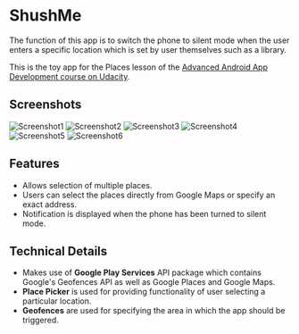 # ShushMe

The function of this app is to switch the phone to silent mode when the user enters a specific location which is set by user themselves such as a library.

This is the toy app for the Places lesson of the [Advanced Android App Development course on Udacity](https://www.udacity.com/course/advanced-android-app-development--ud855).


## Screenshots

![Screenshot1](screenshots/screen_1.png) ![Screenshot2](screenshots/screen_2.png) ![Screenshot3](screenshots/screen_3.png)
![Screenshot4](screenshots/screen_4.png) ![Screenshot5](screenshots/screen_5.png) ![Screenshot6](screenshots/screen_6.png)


## Features
* Allows selection of multiple places.
* Users can select the places directly from Google Maps or specify an exact address.
* Notification is displayed when the phone has been turned to silent mode.

## Technical Details
* Makes use of **Google Play Services** API package which contains Google's Geofences API as well as Google Places and Google Maps.
* **Place Picker** is used for providing functionality of user selecting a particular location.
* **Geofences** are used for specifying the area in which the app should be triggered.
